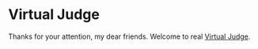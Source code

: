 Virtual Judge
=============

Thanks for your attention, my dear friends.
Welcome to real [Virtual Judge](http://vjudge.net).